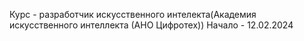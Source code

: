 

<!--
**Alexiisssss/Alexiisssss** is a ✨ _special_ ✨ repository because its `README.md` (this file) appears on your GitHub profile.

Here are some ideas to get you started:

- 🔭 I’m currently working on ...
- 🌱 I’m currently learning ...
- 👯 I’m looking to collaborate on ...
- 🤔 I’m looking for help with ...
- 💬 Ask me about ...
- 📫 How to reach me: ...
- 😄 Pronouns: ...
- ⚡ Fun fact: ...
-->


 Курс - разработчик искусственного интелекта(Академия искусственного интеллекта (АНО Цифротех))
 Начало - 12.02.2024
